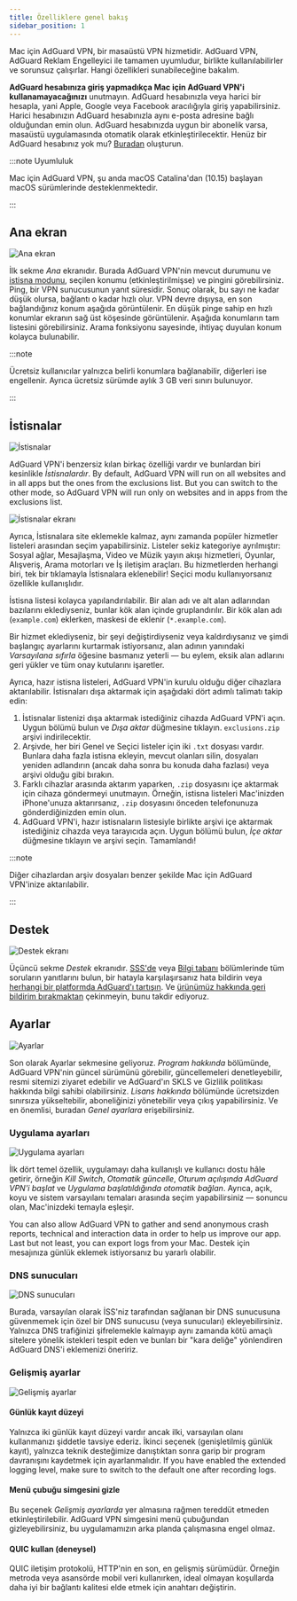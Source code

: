 ```yaml
---
title: Özelliklere genel bakış
sidebar_position: 1
---
```


Mac için AdGuard VPN, bir masaüstü VPN hizmetidir. AdGuard VPN, AdGuard Reklam Engelleyici ile tamamen uyumludur, birlikte kullanılabilirler ve sorunsuz çalışırlar. Hangi özellikleri sunabileceğine bakalım.

**AdGuard hesabınıza giriş yapmadıkça Mac için AdGuard VPN'i kullanamayacağınızı** unutmayın. AdGuard hesabınızla veya harici bir hesapla, yani Apple, Google veya Facebook aracılığıyla giriş yapabilirsiniz. Harici hesabınızın AdGuard hesabınızla aynı e-posta adresine bağlı olduğundan emin olun. AdGuard hesabınızda uygun bir abonelik varsa, masaüstü uygulamasında otomatik olarak etkinleştirilecektir. Henüz bir AdGuard hesabınız yok mu? [Buradan](https://auth.adguard.com/registration.html) oluşturun.

:::note Uyumluluk

Mac için AdGuard VPN, şu anda macOS Catalina'dan (10.15) başlayan macOS sürümlerinde desteklenmektedir.

:::

## Ana ekran

![Ana ekran](https://cdn.adguardvpn.com/content/kb/vpn/mac/main_en.png)

İlk sekme *Ana* ekranıdır. Burada AdGuard VPN'nin mevcut durumunu ve [istisna modunu](#exclusions), seçilen konumu (etkinleştirilmişse) ve pingini görebilirsiniz. Ping, bir VPN sunucusunun yanıt süresidir. Sonuç olarak, bu sayı ne kadar düşük olursa, bağlantı o kadar hızlı olur. VPN devre dışıysa, en son bağlandığınız konum aşağıda görüntülenir. En düşük pinge sahip en hızlı konumlar ekranın sağ üst köşesinde görüntülenir. Aşağıda konumların tam listesini görebilirsiniz. Arama fonksiyonu sayesinde, ihtiyaç duyulan konum kolayca bulunabilir.

:::note

Ücretsiz kullanıcılar yalnızca belirli konumlara bağlanabilir, diğerleri ise engellenir. Ayrıca ücretsiz sürümde aylık 3 GB veri sınırı bulunuyor.

:::

## İstisnalar

![İstisnalar](https://cdn.adguardvpn.com/content/kb/vpn/mac/exclusions_en.png)

AdGuard VPN'i benzersiz kılan birkaç özelliği vardır ve bunlardan biri kesinlikle *İstisnalardır*. By default, AdGuard VPN will run on all websites and in all apps but the ones from the exclusions list. But you can switch to the other mode, so AdGuard VPN will run only on websites and in apps from the exclusions list.

![İstisnalar ekranı](https://cdn.adguardvpn.com/content/kb/vpn/mac/services_en.png)

Ayrıca, İstisnalara site eklemekle kalmaz, aynı zamanda popüler hizmetler listeleri arasından seçim yapabilirsiniz. Listeler sekiz kategoriye ayrılmıştır: Sosyal ağlar, Mesajlaşma, Video ve Müzik yayın akışı hizmetleri, Oyunlar, Alışveriş, Arama motorları ve İş iletişim araçları. Bu hizmetlerden herhangi biri, tek bir tıklamayla İstisnalara eklenebilir! Seçici modu kullanıyorsanız özellikle kullanışlıdır.

İstisna listesi kolayca yapılandırılabilir. Bir alan adı ve alt alan adlarından bazılarını eklediyseniz, bunlar kök alan içinde gruplandırılır. Bir kök alan adı (`example.com`) eklerken, maskesi de eklenir (`*.example.com`).

Bir hizmet eklediyseniz, bir şeyi değiştirdiyseniz veya kaldırdıysanız ve şimdi başlangıç ayarlarını kurtarmak istiyorsanız, alan adının yanındaki *Varsayılana sıfırla* öğesine basmanız yeterli — bu eylem, eksik alan adlarını geri yükler ve tüm onay kutularını işaretler.

Ayrıca, hazır istisna listeleri, AdGuard VPN'in kurulu olduğu diğer cihazlara aktarılabilir. İstisnaları dışa aktarmak için aşağıdaki dört adımlı talimatı takip edin:

1. İstisnalar listenizi dışa aktarmak istediğiniz cihazda AdGuard VPN'i açın. Uygun bölümü bulun ve *Dışa aktar* düğmesine tıklayın. `exclusions.zip` arşivi indirilecektir.
2. Arşivde, her biri Genel ve Seçici listeler için iki `.txt` dosyası vardır. Bunlara daha fazla istisna ekleyin, mevcut olanları silin, dosyaları yeniden adlandırın (ancak daha sonra bu konuda daha fazlası) veya arşivi olduğu gibi bırakın.
3. Farklı cihazlar arasında aktarım yaparken, `.zip` dosyasını içe aktarmak için cihaza göndermeyi unutmayın. Örneğin, istisna listeleri Mac'inizden iPhone'unuza aktarırsanız, `.zip` dosyasını önceden telefonunuza gönderdiğinizden emin olun.
4. AdGuard VPN'i, hazır istisnaların listesiyle birlikte arşivi içe aktarmak istediğiniz cihazda veya tarayıcıda açın. Uygun bölümü bulun, *İçe aktar* düğmesine tıklayın ve arşivi seçin. Tamamlandı!

:::note

Diğer cihazlardan arşiv dosyaları benzer şekilde Mac için AdGuard VPN'inize aktarılabilir.

:::

## Destek

![Destek ekranı](https://cdn.adguardvpn.com/content/kb/vpn/mac/support_en.png)

Üçüncü sekme *Destek* ekranıdır. [SSS'de](https://adguard-vpn.com/welcome.html#faq) veya [Bilgi tabanı](/) bölümlerinde tüm soruların yanıtlarını bulun, bir hatayla karşılaşırsanız hata bildirin veya [herhangi bir platformda AdGuard'ı tartışın](https://adguard.com/discuss.html). Ve [ürünümüz hakkında geri bildirim bırakmaktan](https://surveys.adguard.com/vpn_mac/form.html) çekinmeyin, bunu takdir ediyoruz.

## Ayarlar

![Ayarlar](https://cdn.adguardvpn.com/content/kb/vpn/mac/settings_en.png)

Son olarak Ayarlar sekmesine geliyoruz. *Program hakkında* bölümünde, AdGuard VPN'nin güncel sürümünü görebilir, güncellemeleri denetleyebilir, resmi sitemizi ziyaret edebilir ve AdGuard'ın SKLS ve Gizlilik politikası hakkında bilgi sahibi olabilirsiniz. *Lisans hakkında* bölümünde ücretsizden sınırsıza yükseltebilir, aboneliğinizi yönetebilir veya çıkış yapabilirsiniz. Ve en önemlisi, buradan *Genel ayarlara* erişebilirsiniz.

### Uygulama ayarları

![Uygulama ayarları](https://cdn.adguardvpn.com/content/kb/vpn/mac/general-settings_en.png)

İlk dört temel özellik, uygulamayı daha kullanışlı ve kullanıcı dostu hâle getirir, örneğin *Kill Switch*, *Otomatik güncelle*, *Oturum açılışında AdGuard VPN'i başlat* ve *Uygulama başlatıldığında otomatik bağlan*. Ayrıca, açık, koyu ve sistem varsayılanı temaları arasında seçim yapabilirsiniz — sonuncu olan, Mac'inizdeki temayla eşleşir.

You can also allow AdGuard VPN to gather and send anonymous crash reports, technical and interaction data in order to help us improve our app. Last but not least, you can export logs from your Mac. Destek için mesajınıza günlük eklemek istiyorsanız bu yararlı olabilir.

### DNS sunucuları

![DNS sunucuları](https://cdn.adguardvpn.com/content/kb/vpn/mac/dns_en.png)

Burada, varsayılan olarak İSS'niz tarafından sağlanan bir DNS sunucusuna güvenmemek için özel bir DNS sunucusu (veya sunucuları) ekleyebilirsiniz. Yalnızca DNS trafiğinizi şifrelemekle kalmayıp aynı zamanda kötü amaçlı sitelere yönelik istekleri tespit eden ve bunları bir "kara deliğe" yönlendiren AdGuard DNS'i eklemenizi öneririz.

### Gelişmiş ayarlar

![Gelişmiş ayarlar](https://cdn.adguardvpn.com/content/kb/vpn/mac/advanced-settings_en.png)

#### Günlük kayıt düzeyi

Yalnızca iki günlük kayıt düzeyi vardır ancak ilki, varsayılan olanı kullanmanızı şiddetle tavsiye ederiz. İkinci seçenek (genişletilmiş günlük kayıt), yalnızca teknik desteğimize danıştıktan sonra garip bir program davranışını kaydetmek için ayarlanmalıdır. If you have enabled the extended logging level, make sure to switch to the default one after recording logs.

#### Menü çubuğu simgesini gizle

Bu seçenek *Gelişmiş ayarlarda* yer almasına rağmen tereddüt etmeden etkinleştirilebilir. AdGuard VPN simgesini menü çubuğundan gizleyebilirsiniz, bu uygulamamızın arka planda çalışmasına engel olmaz.

#### QUIC kullan (deneysel)

QUIC iletişim protokolü, HTTP'nin en son, en gelişmiş sürümüdür. Örneğin metroda veya asansörde mobil veri kullanırken, ideal olmayan koşullarda daha iyi bir bağlantı kalitesi elde etmek için anahtarı değiştirin.
